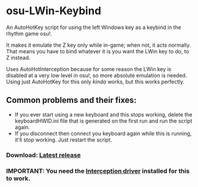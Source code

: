# osu-LWin-Keybind
An AutoHotKey script for using the left Windows key as a keybind in the rhythm game osu!.

It makes it emulate the Z key only while in-game; when not, it acts normally.  
That means you have to bind whatever it is you want the LWin key to do, to Z instead.

Uses AutoHotInterception because for some reason the LWin key is disabled at a very low level in osu!, so more absolute emulation is needed. 
Using just AutoHotKey for this only <i>kinda</i> works, but this works perfectly.

## Common problems and their fixes:
- If you ever start using a new keyboard and this stops working, delete the keyboardHWID.ini file that is generated on the first run and run the script again.
- If you disconnect then connect you keyboard again while this is running, it'll stop working. Just restart the script.

### Download: <a href="https://github.com/Calmoon/osu-LWin-Keybind/releases/latest/download/osu.LWin.Keybind.exe">Latest release</a>
### IMPORTANT: You need the <a href="http://www.oblita.com/interception">Interception driver</a> installed for this to work.
